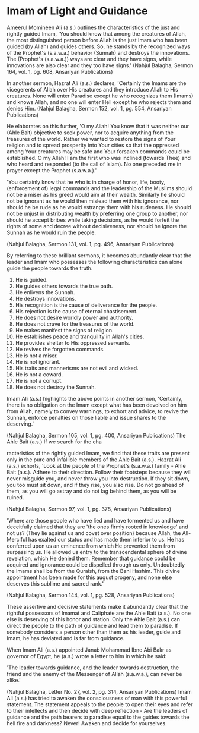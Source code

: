 Imam of Light and Guidance
==========================

Ameerul Momineen Ali (a.s.) outlines the characteristics of the just
and rightly guided Imam, 'You should know that among the creatures of
Allah, the most distinguished person before Allah is the just Imam who
has been guided (by Allah) and guides others. So, he stands by the
recognized ways of the Prophet's (s.a.w.a.) behavior (Sunnah) and
destroys the innovations. The (Prophet's (s.a.w.a.)) ways are clear and
they have signs, while innovations are also clear and they too have
signs.' (Nahjul Balagha, Sermon 164, vol. 1, pg. 608, Ansariyan
Publications)

In another sermon, Hazrat Ali (a.s.) declares,
'Certainly the Imams are the vicegerents of Allah over His creatures
and they introduce Allah to His creatures. None will enter Paradise
except he who recognizes them (Imams) and knows Allah, and no one will
enter Hell except he who rejects them and denies Him. (Nahjul Balagha,
Sermon 152, vol. 1, pg. 554, Ansariyan Publications)

He elaborates on this further, 'O my Allah! You know that it was
neither our (Ahle Bait) objective to seek power, nor to acquire anything
from the treasures of the world. Rather we wanted to restore the signs
of Your religion and to spread prosperity into Your cities so that the
oppressed among Your creatures may be safe and Your forsaken commands
could be established. O my Allah! I am the first who was inclined
(towards Thee) and who heard and responded (to the call of Islam). No
one preceded me in prayer except the Prophet (s.a.w.a.).'

'You certainly know that he who is in charge of honor, life, booty,
(enforcement of) legal commands and the leadership of the Muslims should
not be a miser as his greed would aim at their wealth. Similarly he
should not be ignorant as he would then mislead them with his ignorance,
nor should he be rude as he would estrange them with his rudeness. He
should not be unjust in distributing wealth by preferring one group to
another, nor should he accept bribes while taking decisions, as he would
forfeit the rights of some and decree without decisiveness, nor should
he ignore the Sunnah as he would ruin the people.

(Nahjul Balagha, Sermon 131, vol. 1, pg. 496, Ansariyan Publications)

By referring to these brilliant sermons, it becomes abundantly clear
that the leader and Imam who possesses the following characteristics can
alone guide the people towards the truth.

1. He is guided.
2. He guides others towards the true path.
3. He enlivens the Sunnah.
4. He destroys innovations.
5. His recognition is the cause of deliverance for the people.
6. His rejection is the cause of eternal chastisement.
7. He does not desire worldly power and authority.
8. He does not crave for the treasures of the world.
9. He makes manifest the signs of religion.
10. He establishes peace and tranquility in Allah's cities.
11. He provides shelter to His oppressed servants.
12. He revives the forgotten commands.
13. He is not a miser.
14. He is not ignorant.
15. His traits and mannerisms are not evil and wicked.
16. He is not a coward.
17. He is not a corrupt.
18. He does not destroy the Sunnah.

Imam Ali (a.s.) highlights the above points in another sermon,
'Certainly, there is no obligation on the Imam except what has been
devolved on him from Allah, namely to convey warnings, to exhort and
advice, to revive the Sunnah, enforce penalties on those liable and
issue shares to the deserving.'

(Nahjul Balagha, Sermon 105, vol. 1, pg. 400, Ansariyan Publications)
The Ahle Bait (a.s.) If we search for the cha

racteristics of the rightly guided Imam, we find that these traits are
present only in the pure and infallible members of the Ahle Bait (a.s.).
Hazrat Ali (a.s.) exhorts, 'Look at the people of the Prophet's
(s.a.w.a.) family - Ahle Bait (a.s.). Adhere to their direction. Follow
their footsteps because they will never misguide you, and never throw
you into destruction. If they sit down, you too must sit down, and if
they rise, you also rise. Do not go ahead of them, as you will go astray
and do not lag behind them, as you will be ruined.

(Nahjul Balagha, Sermon 97, vol. 1, pg. 378, Ansariyan Publications)

'Where are those people who have lied and have tormented us and have
deceitfully claimed that they are 'the ones firmly rooted in knowledge'
and not us? (They lie against us and covet over position) because Allah,
the All-Merciful has exalted our status and has made them inferior to
us. He has conferred upon us an eminence from which He prevented them
from surpassing us. He allowed us entry to the transcendental sphere of
divine revelation, which He denied them. Remember that guidance could be
acquired and ignorance could be dispelled through us only. Undoubtedly
the Imams shall be from the Quraish, from the Bani Hashim. This divine
appointment has been made for this august progeny, and none else
deserves this sublime and sacred rank.'

(Nahjul Balagha, Sermon 144, vol. 1, pg. 528, Ansariyan Publications)

These assertive and decisive statements make it abundantly clear that
the rightful possessors of Imamat and Caliphate are the Ahle Bait
(a.s.). No one else is deserving of this honor and station. Only the
Ahle Bait (a.s.) can direct the people to the path of guidance and lead
them to paradise. If somebody considers a person other than them as his
leader, guide and Imam, he has deviated and is far from guidance.

When Imam Ali (a.s.) appointed Janab Mohammad Ibne Abi Bakr as governor
of Egypt, he (a.s.) wrote a letter to him in which he said:

'The leader towards guidance, and the leader towards destruction, the
friend and the enemy of the Messenger of Allah (s.a.w.a.), can never be
alike.'

(Nahjul Balagha, Letter No. 27, vol. 2, pg. 314, Ansariyan
Publications) Imam Ali (a.s.) has tried to awaken the consciousness of
man with this powerful statement. The statement appeals to the people to
open their eyes and refer to their intellects and then decide with deep
reflection - Are the leaders of guidance and the path bearers to
paradise equal to the guides towards the hell fire and darkness? Never!
Awaken and decide for yourselves.



